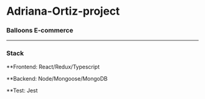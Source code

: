 # Adriana-Ortiz-project 

### Balloons E-commerce
---

### Stack

**Frontend: React/Redux/Typescript

**Backend: Node/Mongoose/MongoDB 

**Test: Jest
